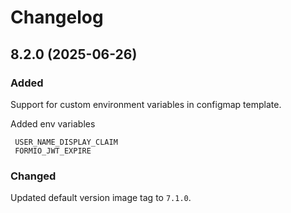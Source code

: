 # Changelog
## 8.2.0 (2025-06-26)
### Added
   Support for custom environment variables in configmap template.

  Added env variables

     USER_NAME_DISPLAY_CLAIM
     FORMIO_JWT_EXPIRE 
### Changed
  Updated default version image tag to `7.1.0`.